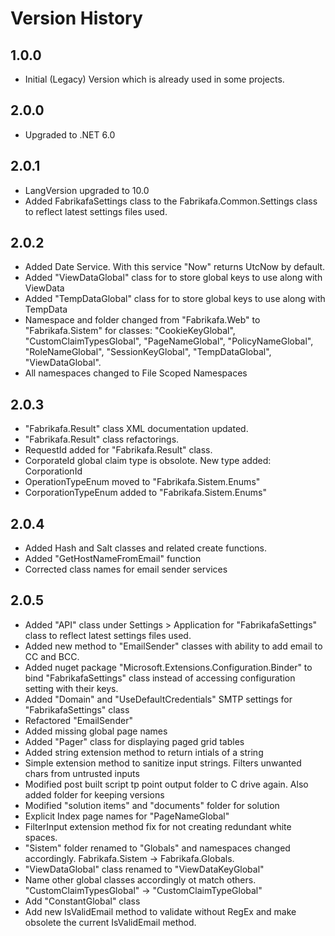 ﻿# Version History
## 1.0.0
- Initial (Legacy) Version which is already used in some projects.

## 2.0.0
- Upgraded to .NET 6.0

## 2.0.1
- LangVersion upgraded to 10.0
- Added FabrikafaSettings class to the Fabrikafa.Common.Settings class to reflect latest settings files used.

## 2.0.2
- Added Date Service. With this service "Now" returns UtcNow by default.
- Added "ViewDataGlobal" class for to store global keys to use along with ViewData
- Added "TempDataGlobal" class for to store global keys to use along with TempData
- Namespace and folder changed from "Fabrikafa.Web" to "Fabrikafa.Sistem" for classes: "CookieKeyGlobal", "CustomClaimTypesGlobal", "PageNameGlobal", "PolicyNameGlobal", "RoleNameGlobal", "SessionKeyGlobal", "TempDataGlobal", "ViewDataGlobal".
- All namespaces changed to File Scoped Namespaces

## 2.0.3
- "Fabrikafa.Result" class XML documentation updated.
- "Fabrikafa.Result" class refactorings.
- RequestId added for "Fabrikafa.Result" class.
- CorporateId global claim type is obsolote. New type added: CorporationId
- OperationTypeEnum moved to "Fabrikafa.Sistem.Enums"
- CorporationTypeEnum added to "Fabrikafa.Sistem.Enums"

## 2.0.4
- Added Hash and Salt classes and related create functions.
- Added "GetHostNameFromEmail" function
- Corrected class names for email sender services

## 2.0.5
- Added "API" class under Settings > Application for "FabrikafaSettings" class to reflect latest settings files used.
- Added new method to "EmailSender" classes with ability to add email to CC and BCC. 
- Added nuget package "Microsoft.Extensions.Configuration.Binder" to bind "FabrikafaSettings" class instead of accessing configuration setting with their keys.
- Added "Domain" and "UseDefaultCredentials" SMTP settings for "FabrikafaSettings" class
- Refactored "EmailSender"
- Added missing global page names
- Added "Pager" class for displaying paged grid tables
- Added string extension method to return intials of a string
- Simple extension method to sanitize input strings. Filters unwanted chars from untrusted inputs
- Modified post built script tp point output folder to C drive again. Also added folder for keeping versions
- Modified "solution items" and "documents" folder for solution
- Explicit Index page names for "PageNameGlobal"
- FilterInput extension method fix for not creating redundant white spaces.
- "Sistem" folder renamed to "Globals" and namespaces changed accordingly. Fabrikafa.Sistem -> Fabrikafa.Globals.
- "ViewDataGlobal" class renamed to "ViewDataKeyGlobal"
- Name other global classes accordingly ot match others. "CustomClaimTypesGlobal" -> "CustomClaimTypeGlobal"
- Add "ConstantGlobal" class
- Add new IsValidEmail method to validate without RegEx and make obsolete the current IsValidEmail method.